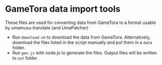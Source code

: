 # GameTora data import tools
These files are used for converting data from GameTora to a format usable by umamusu-translate (and UmaPatcher)

- Run `download.sh` to download the data from GameTora. Alternatively, download the files listed in the script manually and put them in a `data` folder.
- Run `gen.js` with node.js to generate the files. Output files will be written to `out` folder.
